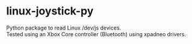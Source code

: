 # linux-joystick-py

Python package to read Linux /dev/js devices.  
Tested using an Xbox Core controller (Bluetooth) using xpadneo drivers.
